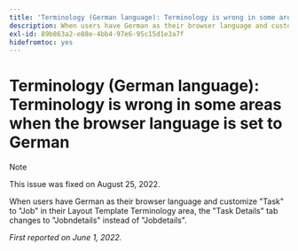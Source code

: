 ```yaml
---
title: 'Terminology (German language): Terminology is wrong in some areas when the browser language is set to German'
description: When users have German as their browser language and customize "Task" to "Job" in their Layout Template Terminology area, the "Task Details" tab changes to "Jobndetails" instead of "Jobdetails".
exl-id: 89b863a2-e88e-4bb4-97e6-95c15d1e3a7f
hidefromtoc: yes
---
```

# Terminology (German language): Terminology is wrong in some areas when the browser language is set to German

>[!NOTE]
>
>This issue was fixed on August 25, 2022.

When users have German as their browser language and customize "Task" to "Job" in their Layout Template Terminology area, the "Task Details" tab changes to "Jobndetails" instead of "Jobdetails".

_First reported on June 1, 2022._
